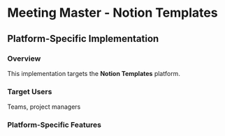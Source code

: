 # Meeting Master - Notion Templates

## Platform-Specific Implementation

### Overview
This implementation targets the **Notion Templates** platform.

### Target Users
Teams, project managers

### Platform-Specific Features
